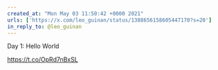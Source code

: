 ```yaml
---
created_at: "Mon May 03 11:50:42 +0000 2021"
urls: ['https://x.com/leo_guinan/status/1388656158605447170?s=20']
in_reply_to: @leo_guinan
---
```


Day 1: Hello World

https://t.co/OpRd7nBxSL